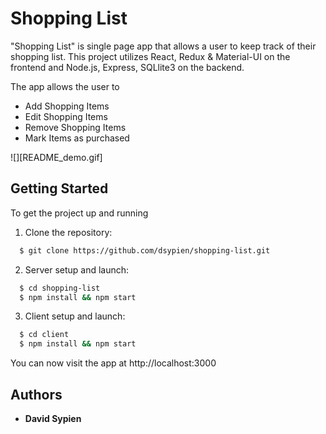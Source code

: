 # Shopping List
"Shopping List" is single page app that allows a user to keep track of their shopping list.  This project utilizes React, Redux & Material-UI on the frontend and Node.js, Express, SQLlite3 on the backend.

The app allows the user to
   * Add Shopping Items
   * Edit Shopping Items
   * Remove Shopping Items
   * Mark Items as purchased

![][README_demo.gif]

## Getting Started

To get the project up and running 

1.  Clone the repository:

```bash
  $ git clone https://github.com/dsypien/shopping-list.git
```

2. Server setup and launch:
```bash
  $ cd shopping-list
  $ npm install && npm start
```

3. Client setup and launch:
```bash
  $ cd client
  $ npm install && npm start
```

You can now visit the app at http://localhost:3000

## Authors

* **David Sypien** 
